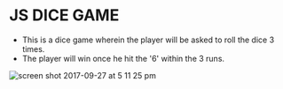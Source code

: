 # JS DICE GAME

 - This is a dice game wherein the player will be asked to roll the dice 3 times.
 - The player will win once he hit the '6' within the 3 runs.
 
 ![screen shot 2017-09-27 at 5 11 25 pm](https://user-images.githubusercontent.com/26729817/30905297-fc6cb0e4-a3a6-11e7-971a-336b9c6532a3.png)

 
